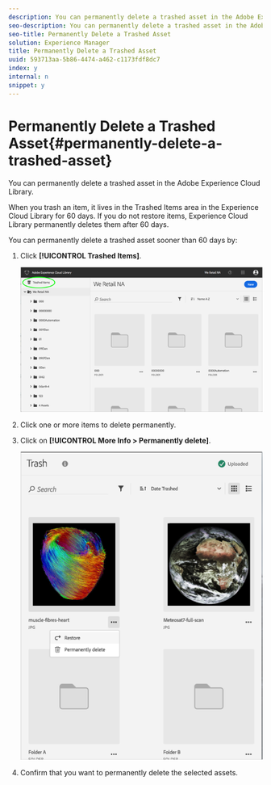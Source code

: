 ```yaml
---
description: You can permanently delete a trashed asset in the Adobe Experience Cloud Library.
seo-description: You can permanently delete a trashed asset in the Adobe Experience Cloud Library.
seo-title: Permanently Delete a Trashed Asset
solution: Experience Manager
title: Permanently Delete a Trashed Asset
uuid: 593713aa-5b86-4474-a462-c1173fdf8dc7
index: y
internal: n
snippet: y
---
```


# Permanently Delete a Trashed Asset{#permanently-delete-a-trashed-asset}

You can permanently delete a trashed asset in the Adobe Experience Cloud Library.

When you trash an item, it lives in the Trashed Items area in the Experience Cloud Library for 60 days. If you do not restore items, Experience Cloud Library permanently deletes them after 60 days.

You can permanently delete a trashed asset sooner than 60 days by:

1. Click **[!UICONTROL Trashed Items]**.

   ![](assets/library_general_trashed_items.png)

1. Click one or more items to delete permanently.
1. Click on **[!UICONTROL More Info > Permanently delete]**.

   ![](assets/library_restore_perm_delete.png)

1. Confirm that you want to permanently delete the selected assets.

